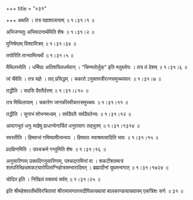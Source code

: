 +++
title = "०३१"

+++
अथति । तत्र यज्ञशालायाम्  ॥  १।३१।१ ॥   

  

अभिजग्मतुः अभिवादनार्थमिति शेषः  ॥  १।३१।२ ॥   

  

मुनिश्रेष्ठम् विश्वामित्रम्  ॥  १।३१।३४ ॥   

  

तयोरिति ताभ्यामित्यर्थे  ॥  १।३१।५ ॥   

  

मैथिलस्येति । धर्मिष्ठः अतिशयितधर्मवान् । "चिण्मतोर्लुक्" इति मतुब्लोपः । तत्र तं देशम्  ॥  १।३१।६ ॥   

  

त्वं चैवेति । तत्र यज्ञे । तत् प्रसिद्धम् । चकारो ऽनुक्तस्त्रीरत्नसमुच्चयपरः  ॥  १।३१।७ ॥   

  

तद्धीति । सदसि दैवतैर्दत्तम्  ॥  १।३१।८१० ॥   

  

तत्र मिथिलायाम् । चकारेण जानकीस्वीकारसमुच्चयः  ॥  १।३१।११ ॥   

  

तद्धीति । सुनाभं शोभनमध्यम् । सर्वदैवतैः सर्वदैवतेभ्यः  ॥  १।३१।१२ ॥   

  

आयागभूतं धनुः मखेषु प्राधान्येनार्चितं धनुरायागः तद्भूतम्  ॥  १।३१।१३१४ ॥   

  

स्वस्तीति । हिमवन्तं गमिष्यामीत्यन्वयः । हिमवतः स्वाश्रमत्वादिति भावः  ॥  १।३१।१५ ॥   

  

प्रदक्षिणमिति । उपचक्रमे गन्तुमिति शेषः  ॥  १।३१।१६ ॥   

  

अनुसारिणाम् उक्तदिगनुसारिणाम्, पश्चाद्गामिनां वा । शकटीशतमात्रं शतपरिच्छिन्नशकट्यारोपिताग्निहोत्रसम्भारादिमत् । ब्रह्मादीनां यूथमन्वगात्  ॥  १।३१।१७२४ ॥   

  

चोदित इति । निखिलं वक्तव्यं सर्वम्  ॥  १।३१।२५ ॥   

  

इति श्रीमहेश्वरतीर्थविरचितायां श्रीरामायणतत्त्वदीपिकाख्यायां बालकाण्डव्याख्यायम् एकत्रिंशः सर्गः  ॥  ३१  ॥   

  

  


